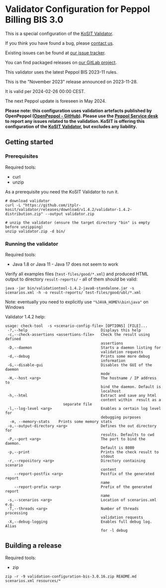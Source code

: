 # Validator Configuration for Peppol Billing BIS 3.0

This is a special configuration of the [KoSIT Validator](https://github.com/itplr-kosit/validator).

If you think you have found a bug, please [contact us](https://xeinkauf.de/peppol/).

Existing issues can be found at [our issue tracker](https://projekte.kosit.org/peppol/validator-configuration-bis/-/issues).

You can find packaged releases on [our GitLab project](https://projekte.kosit.org/peppol/validator-configuration-bis/-/releases).


This validator uses the latest Peppol BIS 2023-11 rules.

This is the "November 2023" release announced on 2023-11-28.

It is valid per 2024-02-26 00:00 CEST.

The next Peppol update is foreseen in May 2024.

**Please note: this configuration uses validation artefacts published by OpenPeppol ([OpenPeppol - GitHub](https://github.com/OpenPEPPOL)). Please use the [Peppol Service desk](https://openpeppol.atlassian.net/servicedesk/customer/portal/1) to report any issues related to the validation. KoSIT is offering this configuration of the [KoSIT Validator](https://github.com/itplr-kosit/validator), but excludes any liability.**

## Getting started

### Prerequisites

Required tools:
* curl
* unzip

As a prerequisite you need the KoSIT Validator to run it.

```shell
# download validator
curl -L "https://github.com/itplr-kosit/validator/releases/download/v1.4.2/validator-1.4.2-distribution.zip" --output validator.zip

# unzip the validator (ensure the target directory "bin" is empty before unzipping)
unzip validator.zip -d bin/
```

### Running the validator

Required tools:
* Java 1.8 or Java 11 - Java 17 does not seem to work

Verify all examples files (`test-files/good/*.xml`) and produced HTML output to directory `result-reports/` - all of them should be valid:

```shell
java -jar bin/validationtool-1.4.2-java8-standalone.jar -s scenarios.xml -h -o result-reports/ test-files/good/ubl/*.xml
```

Note: eventually you need to explicitly use `"%JAVA_HOME%\bin\java"` on Windows

Validator 1.4.2 help:

```
usage: check-tool  -s <scenario-config-file> [OPTIONS] [FILE]...
 -?,--help                                 Displays this help
 -c,--check-assertions <assertions-file>   Check the result using defined
                                           assertions
 -D,--daemon                               Starts a daemon listing for
                                           validation requests
 -d,--debug                                Prints some more debug
                                           information
 -G,--disable-gui                          Disables the GUI of the daemon
                                           mode
 -H,--host <arg>                           The hostname / IP address to
                                           bind the daemon. Default is
                                           localhost
 -h,--html                                 Extract and save any html
                                           content within  result as a
                          separate file
 -l,--log-level <arg>                      Enables a certain log level for
                                           debugging purposes
  -m, --memory-stats    Prints some memory stats
 -o,--output-directory <arg>               Defines the out directory for
                                           results. Defaults to cwd
 -P,--port <arg>                           The port to bind the daemon.
                                           Default is 8080
 -p,--print                                Prints the check result to
                                           stdout
 -r,--repository <arg>                     Directory containing scenario
                                           content
    --report-postfix <arg>                 Postfix of the generated report
                                           name
    --report-prefix <arg>                  Prefix of the generated report
                                           name
 -s,--scenarios <arg>                      Location of scenarios.xml e.g.
 -T,--threads <arg>                        Number of threads processing
                                           validation requests
 -X,--debug-logging                        Enables full debug log. Alias
                                           for -l debug
```

## Building a release

Required tools:
* zip

```shell
zip -r -9 validation-configuration-bis-3.0.16.zip README.md scenarios.xml resources/*
```
